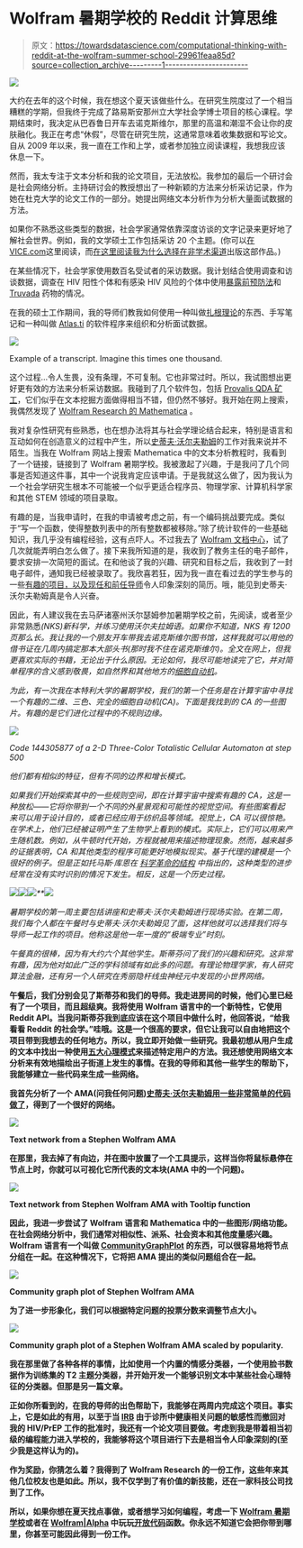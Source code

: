 # Wolfram 暑期学校的 Reddit 计算思维

> 原文：<https://towardsdatascience.com/computational-thinking-with-reddit-at-the-wolfram-summer-school-29961feaa85d?source=collection_archive---------1----------------------->

![](img/ef473bc2f9e471eee62b54ac9eac2cee.png)

大约在去年的这个时候，我在想这个夏天该做些什么。在研究生院度过了一个相当糟糕的学期，但我终于完成了路易斯安那州立大学社会学博士项目的核心课程。学期结束时，我决定从巴吞鲁日开车去诺克斯维尔，那里的高温和潮湿不会让你的皮肤融化。我正在考虑“休假”，尽管在研究生院，这通常意味着收集数据和写论文。自从 2009 年以来，我一直在工作和上学，或者参加独立阅读课程，我想我应该休息一下。

然而，我太专注于文本分析和我的论文项目，无法放松。我参加的最后一个研讨会是社会网络分析。主持研讨会的教授想出了一种新颖的方法来分析采访记录，作为她在杜克大学的论文工作的一部分。她提出网络文本分析作为分析大量面试数据的方法。

如果你不熟悉这些类型的数据，社会学家通常依靠深度访谈的文字记录来更好地了解社会世界。例如，我的文学硕士工作包括采访 20 个主题。(你可以[在 VICE.com](https://www.vice.com/en_au/article/masculine-gay-men-are-as-sexist-against-feminine-men-as-straights)这里阅读，而[在这里阅读我为什么选择在非学术渠道](http://www.swedewhite.com/single-post/2016/08/07/Why-I-Published-Academic-Work-on-VICEcom)出版这部作品。)

在某些情况下，社会学家使用数百名受试者的采访数据。我计划结合使用调查和访谈数据，调查在 HIV 阳性个体和有感染 HIV 风险的个体中使用[暴露前预防法](https://www.cdc.gov/hiv/basics/prep.html)和 [Truvada](https://start.truvada.com/) 药物的情况。

在我的硕士工作期间，我的导师们教我如何使用一种叫做[扎根理论](http://www.groundedtheory.com/what-is-gt.aspx)的东西、手写笔记和一种叫做 [Atlas.ti](http://atlasti.com/) 的软件程序来组织和分析面试数据。

![](img/cd50d6ac03d8dfc03d3c945721683712.png)

Example of a transcript. Imagine this times one thousand.

这个过程…令人生畏，没有条理，不可复制。它也非常过时。所以，我试图想出更好更有效的方法来分析采访数据。我碰到了几个软件包，包括 [Provalis QDA 矿工](https://provalisresearch.com/products/qualitative-data-analysis-software/)，它们似乎在文本挖掘方面做得相当不错，但仍然不够好。我开始在网上搜索，我偶然发现了 [Wolfram Research 的 Mathematica](https://www.wolfram.com/mathematica/) 。

我对复杂性研究有些熟悉，也在想办法将其与社会学理论结合起来，特别是语言和互动如何在创造意义的过程中产生，所以[史蒂夫·沃尔夫勒姆](http://www.stephenwolfram.com/)的工作对我来说并不陌生。当我在 Wolfram 网站上搜索 Mathematica 中的文本分析教程时，我看到了一个链接，链接到了 Wolfram 暑期学校。我被激起了兴趣，于是我问了几个同事是否知道这件事，其中一个说我肯定应该申请。于是我就这么做了，因为我认为一个社会学研究生根本不可能被一个似乎更适合程序员、物理学家、计算机科学家和其他 STEM 领域的项目录取。

有趣的是，当我申请时，在我的申请被考虑之前，有一个编码挑战要完成。类似于“写一个函数，使得整数列表中的所有整数都被移除。”除了统计软件的一些基础知识，我几乎没有编程经验，这有点吓人。不过我去了 [Wolfram 文档中心](http://reference.wolfram.com/language/)，试了几次就能弄明白怎么做了。接下来我所知道的是，我收到了教务主任的电子邮件，要求安排一次简短的面试。在和他谈了我的兴趣、研究和目标之后，我收到了一封电子邮件，通知我已经被录取了。我欣喜若狂，因为我一直在看过去的学生参与的一些[有趣的项目，以及](http://wolfram-school.tumblr.com/)[现任和前任导师](https://education.wolfram.com/summer/school/faculty/)令人印象深刻的简历。哦，能见到史蒂夫·沃尔夫勒姆真是令人兴奋。

因此，有人建议我在去马萨诸塞州沃尔瑟姆参加暑期学校之前，先阅读，或者至少非常熟悉[](http://www.wolframscience.com/)*(NKS)新科学，并练习使用沃尔夫拉姆语。如果你不知道，NKS 有 1200 页那么长。我让我的一个朋友开车带我去诺克斯维尔图书馆，这样我就可以用他的借书证在几周内搞定那本大部头书(那时我不住在诺克斯维尔)。全文在网上，但我更喜欢实际的书籍，无论出于什么原因。无论如何，我尽可能地读完了它，并对简单程序的含义感到敬畏，如自然界和其他地方的[细胞自动机](http://mathworld.wolfram.com/CellularAutomaton.html)。*

*为此，有一次我在本特利大学的暑期学校，我们的第一个任务是在计算宇宙中寻找一个有趣的二维、三色、完全的细胞自动机(CA)。下面是我找到的 CA 的一些图片。有趣的是它们进化过程中的不规则边缘。*

*![](img/c51fe9f94d10c48c73cdf2a533da2bde.png)*

*Code 144305877 of a 2-D Three-Color Totalistic Cellular Automaton at step 500*

*他们都有相似的特征，但有不同的边界和增长模式。*

*如果我们开始探索其中的一些规则空间，即在计算宇宙中搜索有趣的 CA，这是一种放松——它将你带到一个不同的外星景观和可能性的视觉空间。有些图案看起来可以用于设计目的，或者已经应用于纺织品等领域。视觉上，CA 可以很惊艳。在学术上，他们已经被证明产生了生物学上看到的模式。实际上，它们可以用来产生随机数。例如，从牛顿时代开始，方程就被用来描述物理现象。然而，越来越多的证据表明，CA 和其他类型的程序可能更好地模拟现实。基于代理的建模是一个很好的例子。但是正如托马斯·库恩在 [*科学革命的结构*](http://www.wolframalpha.com/input/?i=the+structure+of+scientific+revolutions) 中指出的，这种类型的进步经常在没有实时识别的情况下发生。相反，这是一个历史过程。*

*![](img/241ba84a4acdb2a50b136b63de865082.png)**![](img/c845d9dff8ac896709e4ebfa787d50ad.png)**![](img/43e8853cb891877d0a79d9a2f68e5aee.png)**![](img/7536266986477cbc1e78893ef60df388.png)*

*暑期学校的第一周主要包括讲座和史蒂夫·沃尔夫勒姆进行现场实验。在第二周，我们每个人都在午餐时与史蒂夫·沃尔夫勒姆见了面，这样他就可以选择我们将与导师一起工作的项目。他称这是他一年一度的“极端专业”时刻。*

*午餐真的很棒，因为有大约六个其他学生。斯蒂芬问了我们的兴趣和研究。这非常有趣，因为他对如此广泛的学科领域有如此多的问题。有理论物理学家，有人研究算法金融，还有另一个人研究在秀丽隐杆线虫[](http://www.wolframalpha.com/input/?i=c+elegans)*神经元中发现的小世界网络。**

**午餐后，我们分别会见了斯蒂芬和我们的导师。我走进房间的时候，他们心里已经有了一个项目，而且超级爽。我将使用 Wolfram 语言中的一个新特性，它使用 Reddit API。当我问斯蒂芬我到底应该在这个项目中做什么时，他回答说，“给我看看 Reddit 的社会学。”哇哦。这是一个很高的要求，但它让我可以自由地把这个项目带到我想去的任何地方。所以，我立即开始做一些研究。我最初想从用户生成的文本中找出一种使用[五大心理模式](https://en.wikipedia.org/wiki/Big_Five_personality_traits)来描述特定用户的方法。我还想使用网络文本分析来有效地描绘出子街道上发生的事情。在我的导师和其他一些学生的帮助下，我能够建立一些代码来生成一些网络。**

**我首先分析了一个 AMA(问我任何问题)[史蒂夫·沃尔夫勒姆用一些非常简单的代码做了](https://www.reddit.com/r/IAmA/comments/478njk/im_stephen_wolframask_me_anything/)，得到了一个很好的网络。**

**![](img/936cf4848e0ecdb719191970918d5266.png)**

**Text network from a Stephen Wolfram AMA**

**在那里，我去掉了有向边，并在图中放置了一个工具提示，这样当你将鼠标悬停在节点上时，你就可以可视化它所代表的文本块(AMA 中的一个问题)。**

**![](img/d27a83baa361b8f6f9c7e3b02798ae0a.png)**

**Text network from Stephen Wolfram AMA with Tooltip function**

**因此，我进一步尝试了 Wolfram 语言和 Mathematica 中的一些图形/网络功能。在社会网络分析中，我们通常对相似性、派系、社会资本和其他度量感兴趣。Wolfram 语言有一个叫做 [CommunityGraphPlot](http://reference.wolfram.com/language/ref/CommunityGraphPlot.html) 的东西，可以很容易地将节点分组在一起。在这种情况下，它将把 AMA 提出的类似问题组合在一起。**

**![](img/ac4ddafa4bef3798ac9774fee8298161.png)**

**Community graph plot of Stephen Wolfram AMA**

**为了进一步形象化，我们可以根据特定问题的投票分数来调整节点大小。**

**![](img/3d3735235b95468b219653e14bff76f2.png)**

**Community graph plot of a Stephen Wolfram AMA scaled by popularity.**

**我在那里做了各种各样的事情，比如使用一个内置的情感分类器，一个使用脸书数据作为训练集的 T2 主题分类器，并开始开发一个能够识别文本中某些社会心理特征的分类器。但那是另一篇文章。**

**正如你所看到的，在我的导师的出色帮助下，我能够在两周内完成这个项目。事实上，它是如此的有用，以至于当 [IRB](https://en.wikipedia.org/wiki/Institutional_review_board) 由于诊所中健康相关问题的敏感性而撤回对我的 HIV/PrEP 工作的批准时，我还有一个论文项目要做。考虑到我是带着相当初级的编程能力进入学校的，我能够将这个项目进行下去是相当令人印象深刻的(至少我是这样认为的)。**

**作为奖励，你猜怎么着？我得到了 Wolfram Research 的一份工作，这些年来其他几位校友也是如此。所以，我不仅学到了有价值的新技能，还在一家科技公司找到了工作。**

**所以，如果你想在夏天找点事做，或者想学习如何编程，考虑一下 [Wolfram 暑期学校](https://education.wolfram.com/summer/school/)或者在 [Wolfram|Alpha](http://www.wolframalpha.com/) 中玩玩[开放代码](http://blog.wolfram.com/2016/12/12/launching-wolframalpha-open-code/)函数。你永远不知道它会把你带到哪里，你甚至可能因此得到一份工作。**